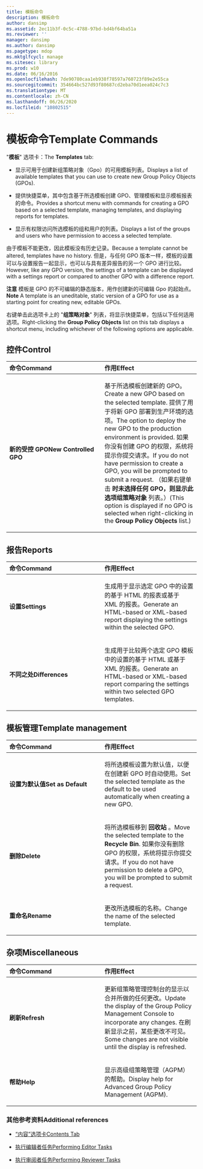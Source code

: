 ```yaml
---
title: 模板命令
description: 模板命令
author: dansimp
ms.assetid: 2ec11b3f-0c5c-4788-97bd-bd4bf64ba51a
ms.reviewer: ''
manager: dansimp
ms.author: dansimp
ms.pagetype: mdop
ms.mktglfcycl: manage
ms.sitesec: library
ms.prod: w10
ms.date: 06/16/2016
ms.openlocfilehash: 7de90780caa1eb938f78597a760723f89e2e55ca
ms.sourcegitcommit: 354664bc527d93f80687cd2eba70d1eea024c7c3
ms.translationtype: MT
ms.contentlocale: zh-CN
ms.lasthandoff: 06/26/2020
ms.locfileid: "10802515"
---
```

# <span data-ttu-id="e8e02-103">模板命令</span><span class="sxs-lookup"><span data-stu-id="e8e02-103">Template Commands</span></span>


<span data-ttu-id="e8e02-104">"**模板**" 选项卡：</span><span class="sxs-lookup"><span data-stu-id="e8e02-104">The **Templates** tab:</span></span>

-   <span data-ttu-id="e8e02-105">显示可用于创建新组策略对象（Gpo）的可用模板列表。</span><span class="sxs-lookup"><span data-stu-id="e8e02-105">Displays a list of available templates that you can use to create new Group Policy Objects (GPOs).</span></span>

-   <span data-ttu-id="e8e02-106">提供快捷菜单，其中包含基于所选模板创建 GPO、管理模板和显示模板报表的命令。</span><span class="sxs-lookup"><span data-stu-id="e8e02-106">Provides a shortcut menu with commands for creating a GPO based on a selected template, managing templates, and displaying reports for templates.</span></span>

-   <span data-ttu-id="e8e02-107">显示有权限访问所选模板的组和用户的列表。</span><span class="sxs-lookup"><span data-stu-id="e8e02-107">Displays a list of the groups and users who have permission to access a selected template.</span></span>

<span data-ttu-id="e8e02-108">由于模板不能更改，因此模板没有历史记录。</span><span class="sxs-lookup"><span data-stu-id="e8e02-108">Because a template cannot be altered, templates have no history.</span></span> <span data-ttu-id="e8e02-109">但是，与任何 GPO 版本一样，模板的设置可以与设置报告一起显示，也可以与具有差异报告的另一个 GPO 进行比较。</span><span class="sxs-lookup"><span data-stu-id="e8e02-109">However, like any GPO version, the settings of a template can be displayed with a settings report or compared to another GPO with a difference report.</span></span>

<span data-ttu-id="e8e02-110">**注意** 模板是 GPO 的不可编辑的静态版本，用作创建新的可编辑 Gpo 的起始点。</span><span class="sxs-lookup"><span data-stu-id="e8e02-110">**Note** A template is an uneditable, static version of a GPO for use as a starting point for creating new, editable GPOs.</span></span>

 

<span data-ttu-id="e8e02-111">右键单击此选项卡上的 "**组策略对象**" 列表，将显示快捷菜单，包括以下任何适用选项。</span><span class="sxs-lookup"><span data-stu-id="e8e02-111">Right-clicking the **Group Policy Objects** list on this tab displays a shortcut menu, including whichever of the following options are applicable.</span></span>

## <span data-ttu-id="e8e02-112">控件</span><span class="sxs-lookup"><span data-stu-id="e8e02-112">Control</span></span>


<table>
<colgroup>
<col width="50%" />
<col width="50%" />
</colgroup>
<thead>
<tr class="header">
<th align="left"><span data-ttu-id="e8e02-113">命令</span><span class="sxs-lookup"><span data-stu-id="e8e02-113">Command</span></span></th>
<th align="left"><span data-ttu-id="e8e02-114">作用</span><span class="sxs-lookup"><span data-stu-id="e8e02-114">Effect</span></span></th>
</tr>
</thead>
<tbody>
<tr class="odd">
<td align="left"><p><strong><span data-ttu-id="e8e02-115">新的受控 GPO</span><span class="sxs-lookup"><span data-stu-id="e8e02-115">New Controlled GPO</span></span></strong></p></td>
<td align="left"><p><span data-ttu-id="e8e02-116">基于所选模板创建新的 GPO。</span><span class="sxs-lookup"><span data-stu-id="e8e02-116">Create a new GPO based on the selected template.</span></span> <span data-ttu-id="e8e02-117">提供了用于将新 GPO 部署到生产环境的选项。</span><span class="sxs-lookup"><span data-stu-id="e8e02-117">The option to deploy the new GPO to the production environment is provided.</span></span> <span data-ttu-id="e8e02-118">如果你没有创建 GPO 的权限，系统将提示你提交请求。</span><span class="sxs-lookup"><span data-stu-id="e8e02-118">If you do not have permission to create a GPO, you will be prompted to submit a request.</span></span> <span data-ttu-id="e8e02-119">（如果右键单击 <strong> 时未选择任何 GPO，则显示此选项组策略对象 </strong> 列表。）</span><span class="sxs-lookup"><span data-stu-id="e8e02-119">(This option is displayed if no GPO is selected when right-clicking in the <strong>Group Policy Objects</strong> list.)</span></span></p></td>
</tr>
</tbody>
</table>

 

## <span data-ttu-id="e8e02-120">报告</span><span class="sxs-lookup"><span data-stu-id="e8e02-120">Reports</span></span>


<table>
<colgroup>
<col width="50%" />
<col width="50%" />
</colgroup>
<thead>
<tr class="header">
<th align="left"><span data-ttu-id="e8e02-121">命令</span><span class="sxs-lookup"><span data-stu-id="e8e02-121">Command</span></span></th>
<th align="left"><span data-ttu-id="e8e02-122">作用</span><span class="sxs-lookup"><span data-stu-id="e8e02-122">Effect</span></span></th>
</tr>
</thead>
<tbody>
<tr class="odd">
<td align="left"><p><strong><span data-ttu-id="e8e02-123">设置</span><span class="sxs-lookup"><span data-stu-id="e8e02-123">Settings</span></span></strong></p></td>
<td align="left"><p><span data-ttu-id="e8e02-124">生成用于显示选定 GPO 中的设置的基于 HTML 的报表或基于 XML 的报表。</span><span class="sxs-lookup"><span data-stu-id="e8e02-124">Generate an HTML-based or XML-based report displaying the settings within the selected GPO.</span></span></p></td>
</tr>
<tr class="even">
<td align="left"><p><strong><span data-ttu-id="e8e02-125">不同之处</span><span class="sxs-lookup"><span data-stu-id="e8e02-125">Differences</span></span></strong></p></td>
<td align="left"><p><span data-ttu-id="e8e02-126">生成用于比较两个选定 GPO 模板中的设置的基于 HTML 或基于 XML 的报表。</span><span class="sxs-lookup"><span data-stu-id="e8e02-126">Generate an HTML-based or XML-based report comparing the settings within two selected GPO templates.</span></span></p></td>
</tr>
</tbody>
</table>

 

## <span data-ttu-id="e8e02-127">模板管理</span><span class="sxs-lookup"><span data-stu-id="e8e02-127">Template management</span></span>


<table>
<colgroup>
<col width="50%" />
<col width="50%" />
</colgroup>
<thead>
<tr class="header">
<th align="left"><span data-ttu-id="e8e02-128">命令</span><span class="sxs-lookup"><span data-stu-id="e8e02-128">Command</span></span></th>
<th align="left"><span data-ttu-id="e8e02-129">作用</span><span class="sxs-lookup"><span data-stu-id="e8e02-129">Effect</span></span></th>
</tr>
</thead>
<tbody>
<tr class="odd">
<td align="left"><p><strong><span data-ttu-id="e8e02-130">设置为默认值</span><span class="sxs-lookup"><span data-stu-id="e8e02-130">Set as Default</span></span></strong></p></td>
<td align="left"><p><span data-ttu-id="e8e02-131">将所选模板设置为默认值，以便在创建新 GPO 时自动使用。</span><span class="sxs-lookup"><span data-stu-id="e8e02-131">Set the selected template as the default to be used automatically when creating a new GPO.</span></span></p></td>
</tr>
<tr class="even">
<td align="left"><p><strong><span data-ttu-id="e8e02-132">删除</span><span class="sxs-lookup"><span data-stu-id="e8e02-132">Delete</span></span></strong></p></td>
<td align="left"><p><span data-ttu-id="e8e02-133">将所选模板移到 <strong> 回收站 </strong> 。</span><span class="sxs-lookup"><span data-stu-id="e8e02-133">Move the selected template to the <strong>Recycle Bin</strong>.</span></span> <span data-ttu-id="e8e02-134">如果你没有删除 GPO 的权限，系统将提示你提交请求。</span><span class="sxs-lookup"><span data-stu-id="e8e02-134">If you do not have permission to delete a GPO, you will be prompted to submit a request.</span></span></p></td>
</tr>
<tr class="odd">
<td align="left"><p><strong><span data-ttu-id="e8e02-135">重命名</span><span class="sxs-lookup"><span data-stu-id="e8e02-135">Rename</span></span></strong></p></td>
<td align="left"><p><span data-ttu-id="e8e02-136">更改所选模板的名称。</span><span class="sxs-lookup"><span data-stu-id="e8e02-136">Change the name of the selected template.</span></span></p></td>
</tr>
</tbody>
</table>

 

## <span data-ttu-id="e8e02-137">杂项</span><span class="sxs-lookup"><span data-stu-id="e8e02-137">Miscellaneous</span></span>


<table>
<colgroup>
<col width="50%" />
<col width="50%" />
</colgroup>
<thead>
<tr class="header">
<th align="left"><span data-ttu-id="e8e02-138">命令</span><span class="sxs-lookup"><span data-stu-id="e8e02-138">Command</span></span></th>
<th align="left"><span data-ttu-id="e8e02-139">作用</span><span class="sxs-lookup"><span data-stu-id="e8e02-139">Effect</span></span></th>
</tr>
</thead>
<tbody>
<tr class="odd">
<td align="left"><p><strong><span data-ttu-id="e8e02-140">刷新</span><span class="sxs-lookup"><span data-stu-id="e8e02-140">Refresh</span></span></strong></p></td>
<td align="left"><p><span data-ttu-id="e8e02-141">更新组策略管理控制台的显示以合并所做的任何更改。</span><span class="sxs-lookup"><span data-stu-id="e8e02-141">Update the display of the Group Policy Management Console to incorporate any changes.</span></span> <span data-ttu-id="e8e02-142">在刷新显示之前，某些更改不可见。</span><span class="sxs-lookup"><span data-stu-id="e8e02-142">Some changes are not visible until the display is refreshed.</span></span></p></td>
</tr>
<tr class="even">
<td align="left"><p><strong><span data-ttu-id="e8e02-143">帮助</span><span class="sxs-lookup"><span data-stu-id="e8e02-143">Help</span></span></strong></p></td>
<td align="left"><p><span data-ttu-id="e8e02-144">显示高级组策略管理（AGPM）的帮助。</span><span class="sxs-lookup"><span data-stu-id="e8e02-144">Display help for Advanced Group Policy Management (AGPM).</span></span></p></td>
</tr>
</tbody>
</table>

 

### <span data-ttu-id="e8e02-145">其他参考资料</span><span class="sxs-lookup"><span data-stu-id="e8e02-145">Additional references</span></span>

-   [<span data-ttu-id="e8e02-146">“内容”选项卡</span><span class="sxs-lookup"><span data-stu-id="e8e02-146">Contents Tab</span></span>](contents-tab-agpm30ops.md)

-   [<span data-ttu-id="e8e02-147">执行编辑者任务</span><span class="sxs-lookup"><span data-stu-id="e8e02-147">Performing Editor Tasks</span></span>](performing-editor-tasks-agpm30ops.md)

-   [<span data-ttu-id="e8e02-148">执行审阅者任务</span><span class="sxs-lookup"><span data-stu-id="e8e02-148">Performing Reviewer Tasks</span></span>](performing-reviewer-tasks-agpm30ops.md)

 

 





